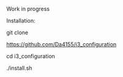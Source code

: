 Work in progress

Installation: 

git clone 

https://github.com/Da4155/i3_configuration

cd i3_configuration

./install.sh

